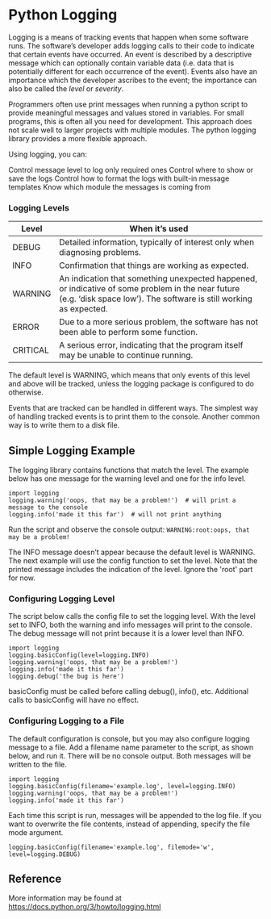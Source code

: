 # Python Logging

Logging is a means of tracking events that happen when some software runs. The software’s developer adds logging calls to their code to indicate that certain events have occurred. An event is described by a descriptive message which can optionally contain variable data (i.e. data that is potentially different for each occurrence of the event). Events also have an importance which the developer ascribes to the event; the importance can also be called the *level* or *severity*.

Programmers often use print messages when running a python script to provide meaningful messages and values stored in variables. For small programs, this is often all you need for development. This approach does not scale well to larger projects with multiple modules. The python logging library provides a more flexible approach.

Using logging, you can:

Control message level to log only required ones
Control where to show or save the logs
Control how to format the logs with built-in message templates
Know which module the messages is coming from



### Logging Levels

| Level | When it’s used |
| --- | --- |
| DEBUG | Detailed information, typically of interest only when diagnosing problems. |
| INFO | Confirmation that things are working as expected. |
| WARNING | An indication that something unexpected happened, or indicative of some problem in the near future (e.g. ‘disk space low’). The software is still working as expected. |
| ERROR | Due to a more serious problem, the software has not been able to perform some function. |
| CRITICAL | A serious error, indicating that the program itself may be unable to continue running. |

The default level is WARNING, which means that only events of this level and above will be tracked, unless the logging package is configured to do otherwise.

Events that are tracked can be handled in different ways. The simplest way of handling tracked events is to print them to the console. Another common way is to write them to a disk file.



## Simple Logging Example

The logging library contains functions that match the level. The example below has one message for the warning level and one for the info level. 

```
import logging
logging.warning('oops, that may be a problem!')  # will print a message to the console
logging.info('made it this far')  # will not print anything
```

Run the script and observe the console output: `WARNING:root:oops, that may be a problem!`

The INFO message doesn’t appear because the default level is WARNING. The next example will use the config function to set the level. Note that the printed message includes the indication of the level. Ignore the 'root' part for now.


### Configuring Logging Level

The script below calls the config file to set the logging level. With the level set to INFO, both the warning and info messages will print to the console. The debug message will not print because it is a lower level than INFO.

```
import logging
logging.basicConfig(level=logging.INFO)
logging.warning('oops, that may be a problem!')
logging.info('made it this far') 
logging.debug('the bug is here')
```


basicConfig must be called before calling debug(), info(), etc. Additional calls to basicConfig will have no effect.


### Configuring Logging to a File

The default configuration is console, but you may also configure logging message to a file. Add a filename name parameter to the script, as shown below, and run it. There will be no console output. Both messages will be written to the file.

```
import logging
logging.basicConfig(filename='example.log', level=logging.INFO)
logging.warning('oops, that may be a problem!')
logging.info('made it this far') 
```


Each time this script is run, messages will be appended to the log file. If you want to overwrite the file contents, instead of appending, specify the file mode argument.

`logging.basicConfig(filename='example.log', filemode='w', level=logging.DEBUG)`


## Reference

More information may be found at https://docs.python.org/3/howto/logging.html

